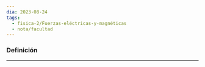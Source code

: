 ```yaml
---
dia: 2023-08-24
tags:
  - fisica-2/Fuerzas-eléctricas-y-magnéticas
  - nota/facultad
---
```

### Definición
---
